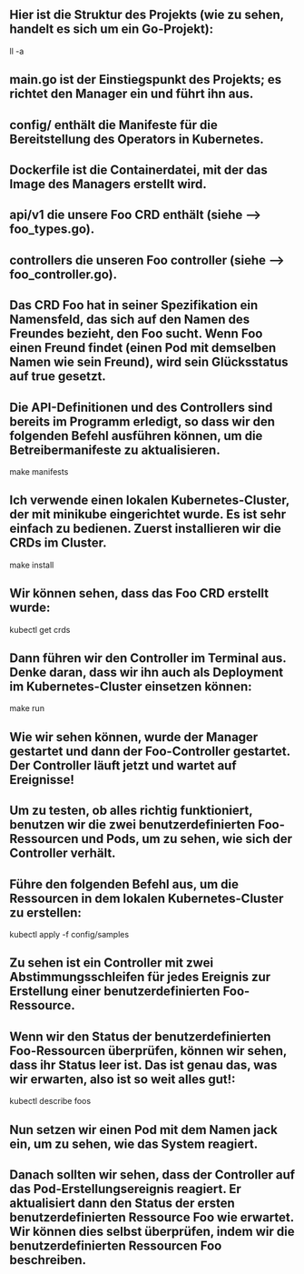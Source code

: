 ## Hier ist die Struktur des Projekts (wie zu sehen, handelt es sich um ein Go-Projekt): ##

ll -a

## main.go ist der Einstiegspunkt des Projekts; es richtet den Manager ein und führt ihn aus.
## config/ enthält die Manifeste für die Bereitstellung des Operators in Kubernetes.
## Dockerfile ist die Containerdatei, mit der das Image des Managers erstellt wird.




## api/v1 die unsere Foo CRD enthält  (siehe --> foo_types.go).
## controllers die unseren Foo controller (siehe --> foo_controller.go).

## Das CRD Foo hat in seiner Spezifikation ein Namensfeld, das sich auf den Namen des Freundes bezieht, den Foo sucht. Wenn Foo einen Freund findet (einen Pod mit demselben Namen wie sein Freund), wird sein Glücksstatus auf true gesetzt.

## Die API-Definitionen und des Controllers sind bereits im Programm erledigt, so dass wir den folgenden Befehl ausführen können, um die Betreibermanifeste zu aktualisieren. 
make manifests


## Ich verwende einen lokalen Kubernetes-Cluster, der mit minikube eingerichtet wurde. Es ist sehr einfach zu bedienen. Zuerst installieren wir die CRDs im Cluster.
make install

## Wir können sehen, dass das Foo CRD erstellt wurde:
kubectl get crds

## Dann führen wir den Controller im Terminal aus. Denke daran, dass wir ihn auch als Deployment im Kubernetes-Cluster einsetzen können:
make run

## Wie wir sehen können, wurde der Manager gestartet und dann der Foo-Controller gestartet. Der Controller läuft jetzt und wartet auf Ereignisse!

## Um zu testen, ob alles richtig funktioniert, benutzen wir die zwei benutzerdefinierten Foo-Ressourcen und Pods, um zu sehen, wie sich der Controller verhält.

## Führe den folgenden Befehl aus, um die Ressourcen in dem lokalen Kubernetes-Cluster zu erstellen:
kubectl apply -f config/samples

## Zu sehen ist ein Controller mit zwei Abstimmungsschleifen für jedes Ereignis zur Erstellung einer benutzerdefinierten Foo-Ressource.

## Wenn wir den Status der benutzerdefinierten Foo-Ressourcen überprüfen, können wir sehen, dass ihr Status leer ist. Das ist genau das, was wir erwarten, also ist so weit alles gut!:
kubectl describe foos

## Nun setzen wir einen Pod mit dem Namen jack ein, um zu sehen, wie das System reagiert.

## Danach sollten wir sehen, dass der Controller auf das Pod-Erstellungsereignis reagiert. Er aktualisiert dann den Status der ersten benutzerdefinierten Ressource Foo wie erwartet. Wir können dies selbst überprüfen, indem wir die benutzerdefinierten Ressourcen Foo beschreiben.